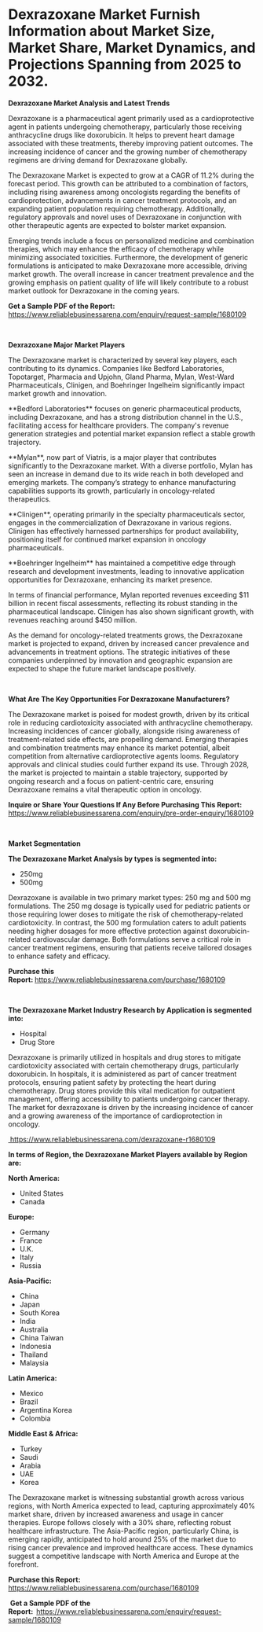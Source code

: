 <p><h1>Dexrazoxane Market Furnish Information about Market Size, Market Share, Market Dynamics, and Projections Spanning from 2025 to 2032.</h1></p><p><strong>Dexrazoxane Market Analysis and Latest Trends</strong></p>
<p><p>Dexrazoxane is a pharmaceutical agent primarily used as a cardioprotective agent in patients undergoing chemotherapy, particularly those receiving anthracycline drugs like doxorubicin. It helps to prevent heart damage associated with these treatments, thereby improving patient outcomes. The increasing incidence of cancer and the growing number of chemotherapy regimens are driving demand for Dexrazoxane globally.</p><p>The Dexrazoxane Market is expected to grow at a CAGR of 11.2% during the forecast period. This growth can be attributed to a combination of factors, including rising awareness among oncologists regarding the benefits of cardioprotection, advancements in cancer treatment protocols, and an expanding patient population requiring chemotherapy. Additionally, regulatory approvals and novel uses of Dexrazoxane in conjunction with other therapeutic agents are expected to bolster market expansion.</p><p>Emerging trends include a focus on personalized medicine and combination therapies, which may enhance the efficacy of chemotherapy while minimizing associated toxicities. Furthermore, the development of generic formulations is anticipated to make Dexrazoxane more accessible, driving market growth. The overall increase in cancer treatment prevalence and the growing emphasis on patient quality of life will likely contribute to a robust market outlook for Dexrazoxane in the coming years.</p></p>
<p><strong>Get a Sample PDF of the Report:&nbsp;</strong> <a href="https://www.reliablebusinessarena.com/enquiry/request-sample/1680109?utm_campaign=3067&utm_medium=2&utm_source=Github&utm_content=ia&utm_term=19042025&utm_id=dexrazoxane">https://www.reliablebusinessarena.com/enquiry/request-sample/1680109</a></p>
<p>&nbsp;</p>
<p><strong>Dexrazoxane Major Market Players</strong></p>
<p><p>The Dexrazoxane market is characterized by several key players, each contributing to its dynamics. Companies like Bedford Laboratories, Topotarget, Pharmacia and Upjohn, Gland Pharma, Mylan, West-Ward Pharmaceuticals, Clinigen, and Boehringer Ingelheim significantly impact market growth and innovation.</p><p>**Bedford Laboratories** focuses on generic pharmaceutical products, including Dexrazoxane, and has a strong distribution channel in the U.S., facilitating access for healthcare providers. The company's revenue generation strategies and potential market expansion reflect a stable growth trajectory.</p><p>**Mylan**, now part of Viatris, is a major player that contributes significantly to the Dexrazoxane market. With a diverse portfolio, Mylan has seen an increase in demand due to its wide reach in both developed and emerging markets. The company’s strategy to enhance manufacturing capabilities supports its growth, particularly in oncology-related therapeutics.</p><p>**Clinigen**, operating primarily in the specialty pharmaceuticals sector, engages in the commercialization of Dexrazoxane in various regions. Clinigen has effectively harnessed partnerships for product availability, positioning itself for continued market expansion in oncology pharmaceuticals.</p><p>**Boehringer Ingelheim** has maintained a competitive edge through research and development investments, leading to innovative application opportunities for Dexrazoxane, enhancing its market presence.</p><p>In terms of financial performance, Mylan reported revenues exceeding $11 billion in recent fiscal assessments, reflecting its robust standing in the pharmaceutical landscape. Clinigen has also shown significant growth, with revenues reaching around $450 million.</p><p>As the demand for oncology-related treatments grows, the Dexrazoxane market is projected to expand, driven by increased cancer prevalence and advancements in treatment options. The strategic initiatives of these companies underpinned by innovation and geographic expansion are expected to shape the future market landscape positively.</p></p>
<p>&nbsp;</p>
<p><strong>What Are The Key Opportunities For Dexrazoxane Manufacturers?</strong></p>
<p><p>The Dexrazoxane market is poised for modest growth, driven by its critical role in reducing cardiotoxicity associated with anthracycline chemotherapy. Increasing incidences of cancer globally, alongside rising awareness of treatment-related side effects, are propelling demand. Emerging therapies and combination treatments may enhance its market potential, albeit competition from alternative cardioprotective agents looms. Regulatory approvals and clinical studies could further expand its use. Through 2028, the market is projected to maintain a stable trajectory, supported by ongoing research and a focus on patient-centric care, ensuring Dexrazoxane remains a vital therapeutic option in oncology.</p></p>
<p><strong>Inquire or Share Your Questions If Any Before Purchasing This Report:</strong> <a href="https://www.reliablebusinessarena.com/enquiry/pre-order-enquiry/1680109?utm_campaign=3067&utm_medium=2&utm_source=Github&utm_content=ia&utm_term=19042025&utm_id=dexrazoxane">https://www.reliablebusinessarena.com/enquiry/pre-order-enquiry/1680109</a></p>
<p>&nbsp;</p>
<p><strong>Market Segmentation</strong></p>
<p><strong>The Dexrazoxane Market Analysis by types is segmented into:</strong></p>
<p><ul><li>250mg</li><li>500mg</li></ul></p>
<p><p>Dexrazoxane is available in two primary market types: 250 mg and 500 mg formulations. The 250 mg dosage is typically used for pediatric patients or those requiring lower doses to mitigate the risk of chemotherapy-related cardiotoxicity. In contrast, the 500 mg formulation caters to adult patients needing higher dosages for more effective protection against doxorubicin-related cardiovascular damage. Both formulations serve a critical role in cancer treatment regimens, ensuring that patients receive tailored dosages to enhance safety and efficacy.</p></p>
<p><strong>Purchase this Report:&nbsp;</strong><a href="https://www.reliablebusinessarena.com/purchase/1680109?utm_campaign=3067&utm_medium=2&utm_source=Github&utm_content=ia&utm_term=19042025&utm_id=dexrazoxane">https://www.reliablebusinessarena.com/purchase/1680109</a></p>
<p>&nbsp;</p>
<p><strong>The Dexrazoxane Market Industry Research by Application is segmented into:</strong></p>
<p><ul><li>Hospital</li><li>Drug Store</li></ul></p>
<p><p>Dexrazoxane is primarily utilized in hospitals and drug stores to mitigate cardiotoxicity associated with certain chemotherapy drugs, particularly doxorubicin. In hospitals, it is administered as part of cancer treatment protocols, ensuring patient safety by protecting the heart during chemotherapy. Drug stores provide this vital medication for outpatient management, offering accessibility to patients undergoing cancer therapy. The market for dexrazoxane is driven by the increasing incidence of cancer and a growing awareness of the importance of cardioprotection in oncology.</p></p>
<p><a href="https://www.reliablebusinessarena.com/dexrazoxane-r1680109?utm_campaign=3067&utm_medium=2&utm_source=Github&utm_content=ia&utm_term=19042025&utm_id=dexrazoxane">&nbsp;https://www.reliablebusinessarena.com/dexrazoxane-r1680109</a></p>
<p><strong>In terms of Region, the Dexrazoxane Market Players available by Region are:</strong></p>
<p>
    <p> <strong> North America: </strong>
        <ul>
            <li>United States</li>
            <li>Canada</li>
        </ul>
        </p> 
    <p> <strong> Europe: </strong>
        <ul>
            <li>Germany</li>
            <li>France</li>
            <li>U.K.</li>
            <li>Italy</li>
            <li>Russia</li>
        </ul>
        </p> 
    <p> <strong> Asia-Pacific: </strong>
        <ul>
            <li>China</li>
            <li>Japan</li>
            <li>South Korea</li>
            <li>India</li>
            <li>Australia</li>
            <li>China Taiwan</li>
            <li>Indonesia</li>
            <li>Thailand</li>
            <li>Malaysia</li>
        </ul>
        </p> 
    <p> <strong> Latin America: </strong>
        <ul>
            <li>Mexico</li>
            <li>Brazil</li>
            <li>Argentina Korea</li>
            <li>Colombia</li>
        </ul>
        </p> 
    <p> <strong> Middle East & Africa: </strong>
        <ul>
            <li>Turkey</li>
            <li>Saudi</li>
            <li>Arabia</li>
            <li>UAE</li>
            <li>Korea</li>
        </ul>
    </p>
    </p>
<p><p>The Dexrazoxane market is witnessing substantial growth across various regions, with North America expected to lead, capturing approximately 40% market share, driven by increased awareness and usage in cancer therapies. Europe follows closely with a 30% share, reflecting robust healthcare infrastructure. The Asia-Pacific region, particularly China, is emerging rapidly, anticipated to hold around 25% of the market due to rising cancer prevalence and improved healthcare access. These dynamics suggest a competitive landscape with North America and Europe at the forefront.</p></p>
<p><strong>Purchase this Report: </strong><a href="https://www.reliablebusinessarena.com/purchase/1680109?utm_campaign=3067&utm_medium=2&utm_source=Github&utm_content=ia&utm_term=19042025&utm_id=dexrazoxane">https://www.reliablebusinessarena.com/purchase/1680109</a></p>
<p>&nbsp;<strong>Get a Sample PDF of the Report:&nbsp;&nbsp;</strong><a href="https://www.reliablebusinessarena.com/enquiry/request-sample/1680109?utm_campaign=3067&utm_medium=2&utm_source=Github&utm_content=ia&utm_term=19042025&utm_id=dexrazoxane">https://www.reliablebusinessarena.com/enquiry/request-sample/1680109</a></p>
<p><strong></strong></p>
<p><p></p><p></p><p></p></p>
